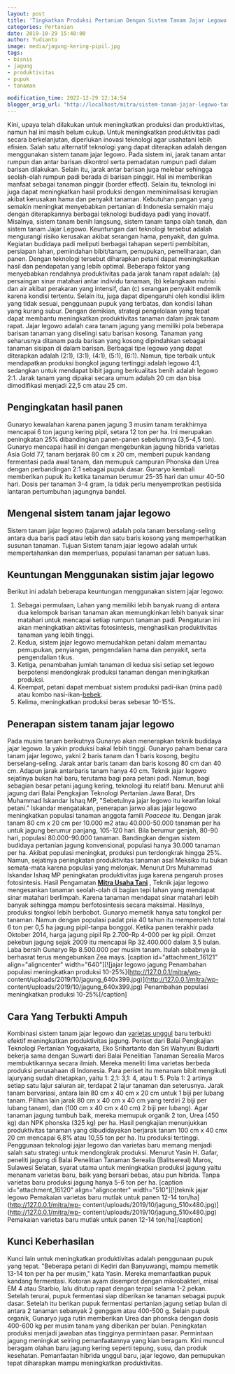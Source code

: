 ```yaml
---
layout: post
title: 'Tingkatkan Produksi Pertanian Dengan Sistem Tanam Jajar Legowo'
categories: Pertanian
date: 2019-10-29 15:40:00
author: Yudianto
image: media/jagung-kering-pipil.jpg
tags:
- bisnis
- jagung
- produktivitas
- pupuk
- tanaman

modification_time: 2022-12-29 12:14:54
blogger_orig_url: "http://localhost/mitra/sistem-tanam-jajar-legowo-tanaman.html"
---
```


Kini, upaya telah dilakukan untuk meningkatkan produksi dan produktivitas,
namun hal ini masih belum cukup. Untuk meningkatkan produktivitas padi secara
berkelanjutan, diperlukan inovasi teknologi agar usahatani lebih efisien.
Salah satu alternatif teknologi yang dapat diterapkan adalah dengan
menggunakan sistem tanam jajar legowo. Pada sistem ini, jarak tanam antar
rumpun dan antar barisan dikontrol serta pemadatan rumpun padi dalam barisan
dilakukan. Selain itu, jarak antar barisan juga melebar sehingga seolah-olah
rumpun padi berada di barisan pinggir. Hal ini memberikan manfaat sebagai
tanaman pinggir (border effect). Selain itu, teknologi ini juga dapat
meningkatkan hasil produksi dengan meminimalisasi kerugian akibat kerusakan
hama dan penyakit tanaman. Kebutuhan pangan yang semakin meningkat menyebabkan
pertanian di Indonesia semakin maju dengan diterapkannya berbagai teknologi
budidaya padi yang inovatif. Misalnya, sistem tanam benih langsung, sistem
tanam tanpa olah tanah, dan sistem tanam Jajar Legowo. Keuntungan dari
teknologi tersebut adalah mengurangi risiko kerusakan akibat serangan hama,
penyakit, dan gulma. Kegiatan budidaya padi meliputi berbagai tahapan seperti
pembibitan, persiapan lahan, pemindahan bibit/tanam, pemupukan, pemeliharaan,
dan panen. Dengan teknologi tersebut diharapkan petani dapat meningkatkan
hasil dan pendapatan yang lebih optimal. Beberapa faktor yang menyebabkan
rendahnya produktivitas pada jarak tanam rapat adalah: (a) persaingan sinar
matahari antar individu tanaman, (b) kelangkaan nutrisi dan air akibat
perakaran yang intensif, dan (c) serangan penyakit endemik karena kondisi
tertentu. Selain itu, juga dapat dipengaruhi oleh kondisi iklim yang tidak
sesuai, penggunaan pupuk yang terbatas, dan kondisi lahan yang kurang subur.
Dengan demikian, strategi pengelolaan yang tepat dapat membantu meningkatkan
produktivitas tanaman dalam jarak tanam rapat. Jajar legowo adalah cara tanam
jagung yang memiliki pola beberapa barisan tanaman yang diselingi satu barisan
kosong. Tanaman yang seharusnya ditanam pada barisan yang kosong dipindahkan
sebagai tanaman sisipan di dalam barisan. Berbagai tipe legowo yang dapat
diterapkan adalah (2:1), (3:1), (4:1), (5:1), (6:1). Namun, tipe terbaik untuk
mendapatkan produksi bongkol jagung tertinggi adalah legowo 4:1, sedangkan
untuk mendapat bibit jagung berkualitas benih adalah legowo 2:1. Jarak tanam
yang dipakai secara umum adalah 20 cm dan bisa dimodifikasi menjadi 22,5 cm
atau 25 cm.

## Pengingkatan hasil panen

Gunaryo kewalahan karena panen jagung 3 musim tanam terakhirnya mencapai 6 ton
jagung kering pipil, setara 12 ton per ha. Ini merupakan peningkatan 25%
dibandingkan panen-panen sebelumnya (3,5-4,5 ton). Gunaryo mencapai hasil ini
dengan mengebunkan jagung hibrida varietas Asia Gold 77, tanam berjarak 80 cm
x 20 cm, memberi pupuk kandang fermentasi pada awal tanam, dan memupuk
campuran Phonska dan Urea dengan perbandingan 2:1 sebagai pupuk dasar. Gunaryo
kembali memberikan pupuk itu ketika tanaman berumur 25-35 hari dan umur 40-50
hari. Dosis per tanaman 3-4 gram, la tidak perlu menyemprotkan pestisida
lantaran pertumbuhan jagungnya bandel.

## Mengenal sistem tanam jajar legowo

Sistem tanam jajar legowo (tajarwo) adalah pola tanam berselang-seling antara
dua baris padi atau lebih dan satu baris kosong yang memperhatikan susunan
tanaman. Tujuan Sistem tanam jajar legowo adalah untuk mempertahankan dan
memperluas, populasi tanaman per satuan luas.

## Keuntungan Menggunakan sistim jajar legowo

Berikut ini adalah beberapa keuntungan menggunakan sistem jajar legowo:

  1. Sebagai permulaan, Lahan yang memiliki lebih banyak ruang di antara dua kelompok barisan tanaman akan memungkinkan lebih banyak sinar matahari untuk mencapai setiap rumpun tanaman padi. Pengaturan ini akan meningkatkan aktivitas fotosintesis, menghasilkan produktivitas tanaman yang lebih tinggi.
  2. Kedua, sistem jajar legowo memudahkan petani dalam memantau pemupukan, penyiangan, pengendalian hama dan penyakit, serta pengendalian tikus.
  3. Ketiga, penambahan jumlah tanaman di kedua sisi setiap set legowo berpotensi mendongkrak produksi tanaman dengan meningkatkan produksi.
  4. Keempat, petani dapat membuat sistem produksi padi-ikan (mina padi) atau kombo nasi-ikan-[bebek](http://127.0.0.1/mitra/topik/bebek "bebek").
  5. Kelima, meningkatkan produksi beras sebesar 10-15%.

## Penerapan sistem tanam jajar legowo

Pada musim tanam berikutnya Gunaryo akan menerapkan teknik budidaya jajar
legowo. la yakin produksi bakal lebih tinggi. Gunaryo paham benar cara tanam
jajar legowo, yakni 2 baris tanam dan 1 baris kosong, begitu berselang-seling.
Jarak antar baris tanam dan baris kosong 80 cm dan 40 cm. Adapun jarak
antarbaris tanam hanya 40 cm. Teknik jajar legowo sejatinya bukan hal baru,
terutama bagi para petani padi. Namun, bagi sebagian besar petani jagung
kering, teknologi itu relatif baru. Menurut ahli jagung dari Balai Pengkajian
Teknologi Pertanian Jawa Barat, Drs Muhammad Iskandar Ishaq MP, "Sebetulnya
jajar legowo itu kearifan lokal petani." Iskandar mengatakan, penerapan jarwo
alias jajar legowo meningkatkan populasi tanaman anggota famili _Poaceae_ itu.
Dengan jarak tanam 80 cm x 20 cm per 10.000 m2 atau 40.000-50.000 tanaman per
ha untuk jagung berumur panjang, 105-120 hari. Bila berumur genjah, 80-90
hari, populasi 80.000-90.000 tanaman. Bandingkan dengan sistem budidaya
pertanian jagung konvensional, populasi hanya 30.000 tanaman per ha. Akibat
populasi meningkat, produksi pun terdongkrak hingga 25%. Namun, sejatinya
peningkatan produktivitas tanaman asal Meksiko itu bukan semata-mata karena
populasi yang melonjak. Menurut Drs Muhammad Iskandar Ishaq MP peningkatan
produktivitas juga karena pengaruh proses fotosintesis. Hasil Pengamatan
**[Mitra Usaha Tani](http://127.0.0.1/mitra)** , Teknik jajar legowo
mengesankan tanaman seolah-olah di bagian tepi lahan yang mendapat sinar
matahari berlimpah. Karena tanaman mendapat sinar matahari lebih banyak
sehingga mampu berfotosintesis secara maksimal. Hasilnya, produksi tongkol
lebih berbobot. Gunaryo memetik hanya satu tongkol per tanaman. Namun dengan
populasi padat pria 40 tahun itu memperoleh total 6 ton per 0,5 ha jagung
pipil-tanpa bonggol. Ketika panen terakhir pada Oktober 2014, harga jagung
pipil Rp 2.700-Rp 4-000 per kg pipil. Omzet pekebun jagung sejak 2009 itu
mencapai Rp 32.400.000 dalam 3,5 bulan. Laba bersih Gunaryo Rp 8.500.000 per
musim tanam. Itulah sebabnya ia berhasrat terus mengebunkan Zea mays. [caption
id="attachment_16121" align="aligncenter" width="640"][![jajar legowo jagung
Penambahan populasi meningkatkan produksi 10-25%](http://127.0.0.1/mitra/wp-
content/uploads/2019/10/jagung_640x399.jpg)](http://127.0.0.1/mitra/wp-
content/uploads/2019/10/jagung_640x399.jpg) Penambahan populasi meningkatkan
produksi 10-25%[/caption]

## Cara Yang Terbukti Ampuh

Kombinasi sistem tanam jajar legowo dan [varietas
unggul](http://127.0.0.1/mitra/4-sayuran-varietas-unggul-dari-negeri.html)
baru terbukti efektif meningkatkan produktivitas jagung. Periset dari Balai
Pengkajian Teknologi Pertanian Yogyakarta, Eko Srihartanto dan Sri Wahyuni
Budiarti bekerja sama dengan Suwarti dari Balai Penelitian Tanaman Serealia
Maros membuktikannya secara ilmiah. Mereka meneliti lima varietas berbeda
produksi perusahaan di Indonesia. Para periset itu menanam bibit mengikuti
lajuryang sudah ditetapkan, yaitu 1: 2,1: 3,1: 4, atau 1: 5. Pola 1: 2 artinya
setiap satu lajur saluran air, terdapat 2 lajur tanaman dan seterusnya. Jarak
tanam bervariasi, antara lain 80 cm x 40 cm x 20 cm untuk 1 biji per lubang
tanam. Pilihan lain jarak 80 cm x 40 cm x 40 cm yang terdiri 2 biji per lubang
tanam), dan (100 cm x 40 cm x 40 cm) 2 biji per lubang). Agar tanaman jagung
tumbuh baik, mereka memupuk organik 2 ton, Urea (450 kg) dan NPK phonska (325
kg) per ha. Hasil pengkajian menunjukkan produktivitas tanaman yang
dibudidayakan berjarak tanam 100 cm x 40 cmx 20 cm mencapai 6,8% atau 10,55
ton per ha. Itu produksi tertinggi. Penggunaan teknologi jajar legowo dan
varietas baru memang menjadi salah satu strategi untuk mendongkrak produksi.
Menurut Yasin H. Gafar, peneliti jagung di Balai Penelitian Tanaman Serealia
(Balitsereal) Maros, Sulawesi Selatan, syarat utama untuk meningkatkan
produksi jagung yaitu menanam varietas baru, baik yang bersari bebas, atau pun
hibrida. Tanpa varietas baru produksi jagung hanya 5-6 ton per ha. [caption
id="attachment_16120" align="aligncenter" width="510"][![teknik jajar legowo
Pemakaian varietas baru mutlak untuk panen 12-14
ton/ha](http://127.0.0.1/mitra/wp-
content/uploads/2019/10/jagung_510x480.jpg)](http://127.0.0.1/mitra/wp-
content/uploads/2019/10/jagung_510x480.jpg) Pemakaian varietas baru mutlak
untuk panen 12-14 ton/ha[/caption]

## Kunci Keberhasilan

Kunci lain untuk meningkatkan produktivitas adalah penggunaan pupuk yang
tepat. "Beberapa petani di Kediri dan Banyuwangi, mampu memetik 13-14 ton per
ha per musim," kata Yasin. Mereka memanfaatkan pupuk kandang fermentasi.
Kotoran ayam disemprot dengan mikrobakteri, misal EM 4 atau Starbio, lalu
ditutup rapat dengan terpal selama 1-2 pekan. Setelah terurai, pupuk
fermentasi siap diberikan ke tanaman sebagai pupuk dasar. Setelah itu berikan
pupuk fermentasi pertanian jagung setiap bulan di antara 2 tanaman sebanyak 2
genggam atau 400-500 g. Selain pupuk organik, Gunaryo juga rutin memberikan
Urea dan phonska dengan dosis 400-600 kg per musim tanam yang diberikan per
bulan. Peningkatan produksi menjadi jawaban atas tingginya permintaan pasar.
Permintaan jagung meningkat seiring pemanfaatannya yang kian beragam. Kini
muncul beragam olahan baru jagung kering seperti tepung, susu, dan produk
kesehatan. Pemanfaatan hibrida unggul baru, jajar legowo, dan pemupukan tepat
diharapkan mampu meningkatkan produktivitas.


